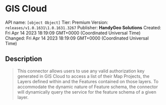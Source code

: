 # GIS Cloud
API name: `[object Object]`
Tier: Premium
Version: `releases/v1.0.1631\1.0.1631.3267`
Publisher: **HandyGeo Solutions**
Created: Fri Apr 14 2023 18:19:09 GMT+0000 (Coordinated Universal Time)
Changed: Fri Apr 14 2023 18:19:09 GMT+0000 (Coordinated Universal Time)

## Description
> This connector allows users to use any valid authorization key generated in GIS Cloud to access a list of their Map Projects, the Layers defined within and the Features contained on those layers. To accommodate the dynamic nature of Feature schema, the connector will dynamically query the service for the feature schema of a given layer.
